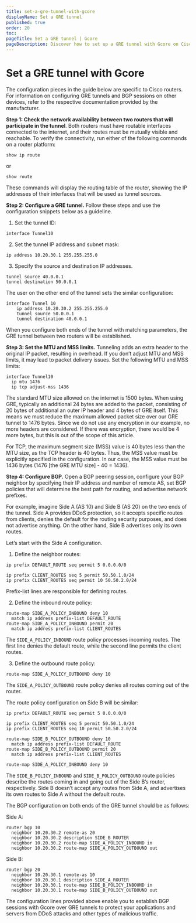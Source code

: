 ```yaml
---
title: set-a-gre-tunnel-with-gcore
displayName: Set a GRE tunnel
published: true
order: 20
toc:
pageTitle: Set a GRE tunnel | Gcore
pageDescription: Discover how to set up a GRE tunnel with Gcore on Cisco routers, set MTU and MSS limits, and implement BGP policies for robust DDoS protection.
---
```

# Set a GRE tunnel with Gcore

The configuration pieces in the guide below are specific to Cisco routers. For information on configuring GRE tunnels and BGP sessions on other devices, refer to the respective documentation provided by the manufacturer.

**Step 1: Check the network availability between two routers that will participate in the tunnel**. Both routers must have routable interfaces connected to the internet, and their routes must be mutually visible and reachable. To verify the connectivity, run either of the following commands on a router platform:

```
show ip route
```

or 

```
show route
```

These commands will display the routing table of the router, showing the IP addresses of their interfaces that will be used as tunnel sources.

**Step 2: Configure a GRE tunnel.** Follow these steps and use the configuration snippets below as a guideline.

1. Set the tunnel ID:

```
interface Tunnel10
```

2. Set the tunnel IP address and subnet mask:

```
ip address 10.20.30.1 255.255.255.0
```

3. Specify the source and destination IP addresses.

```
tunnel source 40.0.0.1
tunnel destination 50.0.0.1
```

The user on the other end of the tunnel sets the similar configuration:

```
interface Tunnel 10
  	ip address 10.20.30.2 255.255.255.0
  	tunnel source 50.0.0.1
  	tunnel destination 40.0.0.1
```

When you configure both ends of the tunnel with matching parameters, the GRE tunnel between two routers will be established.

**Step 3: Set the MTU and MSS limits.** Tunneling adds an extra header to the original IP packet, resulting in overhead. If you don’t adjust MTU and MSS limits, it may lead to packet delivery issues. Set the following MTU and MSS limits:

```
interface Tunnel10
  ip mtu 1476
  ip tcp adjust-mss 1436
```
<expandable-element title="Why these values?">

The standard MTU size allowed on the internet is 1500 bytes. When using GRE, typically an additional 24 bytes are added to the packet, consisting of 20 bytes of additional an outer IP header and 4 bytes of GRE itself. This means we must reduce the maximum allowed packet size over our GRE tunnel to 1476 bytes. Since we do not use any encryption in our example, no more headers are considered. If there was encryption, there would be 4 more bytes, but this is out of the scope of this article.

For TCP, the maximum segment size (MSS) value is 40 bytes less than the MTU size, as the TCP header is 40 bytes. Thus, the MSS value must be explicitly specified in the configuration. In our case, the MSS value must be 1436 bytes (1476 [the GRE MTU size] - 40 = 1436).

</expandable-element>

**Step 4: Configure BGP.** Open a BGP peering session, configure your BGP neighbor by specifying their IP address and number of remote AS, set BGP policies that will determine the best path for routing, and advertise network prefixes.

For example, imagine Side A (AS 10) and Side B (AS 20) on the two ends of the tunnel. Side A provides DDoS protection, so it accepts specific routes from clients, denies the default for the routing security purposes, and does not advertise anything. On the other hand, Side B advertises only its own routes.

Let’s start with the Side A configuration. 

1. Define the neighbor routes:

```
ip prefix DEFAULT_ROUTE seq permit 5 0.0.0.0/0

ip prefix CLIENT_ROUTES seq 5 permit 50.50.1.0/24
ip prefix CLIENT_ROUTES seq permit 10 50.50.2.0/24
```

Prefix-list lines are responsible for defining routes.

2. Define the inbound route policy: 

```
route-map SIDE_A_POLICY_INBOUND deny 10
  match ip address prefix-list DEFAULT_ROUTE
route-map SIDE_A_POLICY_INBOUND permit 20
  match ip address prefix-list CLIENT_ROUTES
```

The `SIDE_A_POLICY_INBOUND` route policy processes incoming routes. The first line denies the default route, while the second line permits the client routes.

3. Define the outbound route policy:

```
route-map SIDE_A_POLICY_OUTBOUND deny 10
```

The `SIDE_A_POLICY_OUTBOUND` route policy denies all routes coming out of the router.

The route policy configuration on Side B will be similar:

```
ip prefix DEFAULT_ROUTE seq permit 5 0.0.0.0/0

ip prefix CLIENT_ROUTES seq 5 permit 50.50.1.0/24
ip prefix CLIENT_ROUTES seq 10 permit 50.50.2.0/24

route-map SIDE_B_POLICY_OUTBOUND deny 10
  match ip address prefix-list DEFAULT_ROUTE
route-map SIDE_B_POLICY_OUTBOUND permit 20
  match ip address prefix-list CLIENT_ROUTES

route-map SIDE_A_POLICY_INBOUND deny 10
```

The `SIDE_B_POLICY_INBOUND` and `SIDE_B_POLICY_OUTBOUND` route policies describe the routes coming in and going out of the Side B’s router, respectively. Side B doesn’t accept any routes from Side A, and advertises its own routes to Side A without the default route.

The BGP configuration on both ends of the GRE tunnel should be as follows:

Side A:

```
router bgp 10
  neighbor 10.20.30.2 remote-as 20
  neighbor 10.20.30.2 description SIDE_B_ROUTER
  neighbor 10.20.30.2 route-map SIDE_A_POLICY_INBOUND in
  neighbor 10.20.30.2 route-map SIDE_A_POLICY_OUTBOUND out
```

Side B:

```
router bgp 20
  neighbor 10.20.30.1 remote-as 10
  neighbor 10.20.30.1 description SIDE_A_ROUTER
  neighbor 10.20.30.1 route-map SIDE_B_POLICY_INBOUND in
  neighbor 10.20.30.1 route-map SIDE_B_POLICY_OUTBOUND out
```

The configuration lines provided above enable you to establish BGP sessions with Gcore over GRE tunnels to protect your applications and servers from DDoS attacks and other types of malicious traffic.